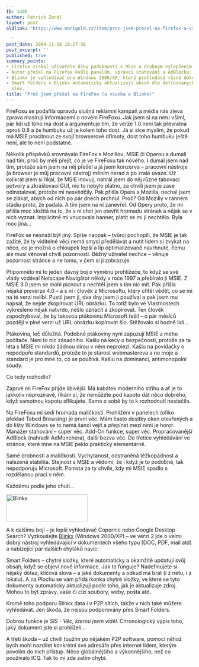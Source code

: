 ```yaml
---
ID: 1405
author: Patrick Zandl
layout: post
oldlink: 'https://www.marigold.cz/item/proc-jsem-presel-na-firefox-a-vsuvka-o-blinkx

  '
post_date: 2004-11-16 16:27:36
post_excerpt: ''
published: true
summary_points:
- Firefox získal uživatele díky podobnosti s MSIE a drobným vylepšením.
- Autor přešel na Firefox kvůli panelům, správci stahování a AdBlocku.
- Blinkx je vyhledávač pro Windows 2000/XP, který prohledává různé dokumenty.
- Smart Folders v Blinkx automaticky aktualizují obsah dle definovaných klíčových
  slov.
title: "Proč jsem přešel na FireFox (a vsuvka o Blinkx)"
---
```


<p>
FireFoxu se podařila opravdu slušná reklamní kampaň a média nás zleva zprava masírují informacemi o novém FireFoxu. Jak jsem si na netu všiml, pár lidí už toho má dost a argumentuje tím, že verze 1.0 není tak převratná oproti 0.8 a že humbuku už je kolem toho dost. Já si sice myslím, že pokud má MSIE procitnout ze svojí browserové dřímoty, dost toho humbuku ještě není, ale to není podstatné. </p>

<p>
Několik příspěvků srovnávalo FireFox s Mozillou, MSIE či Operou a dumali nad tím, proč by měli přejít, co je ve FireFoxu tak nového. I dumal jsem nad tím, protože sám jsem na něj přešel a já jsem konzerva – pracovní nástroje (a browser je můj pracovní nástroj) měním nerad a po zralé úvaze.  Už kolikrát jsem si říkal, že MSIE inovuji, nahrál jsem do něj různé tabovací potvory a zkrášlovací GUI, nic to nebylo platno, za chvíli jsem je zase odinstaloval, protože mi nesvědčily. Pak přišla Opera a Mozilla, nechal jsem se zlákat, abych od nich po pár dnech prchnul. Proč? Od Mozilly v ranném stádiu proto, že padala. A tím jsem na ni zanevřel. Od Opery proto, že mi přišla moc složitá na to, že v ní chci jen otevřít hromadu stránek a nějak se v nich vyznat. Implicitně mi vnucovala banner, platit se mi ji nechtělo. Byla moc jiná… </p>

<p>
FireFox  se nesnaží být jiný. Spíše naopak – tvůrci pochopili, že MSIE je tak zažité, že ty viditelné věci nemá smysl předělávat a nutit lidem si zvykat na něco, co je možná o chloupek lepší a líp optimalizovaně navrhnuté, čemu ale musí věnovat chvíli pozornosti. Běžný uživatel nechce – věnuje pozornost stránce a ne tomu, v čem si ji zobrazuje. </p>

<p>
Připomnělo mi to jeden dávný boj o výměnu prohlížeče, to když se své vlády vzdával Netscape Navigátor někdy v roce 1997 a přebíralo ji MSIE. Z MSIE 3.0 jsem se mohl picnout a nechtěl jsem s tím nic mít. Pak přišla nějaká preverze 4.0 – a s ní i člověk z Microsoftu, který chtěl vědět, co se mi na té verzi nelíbí. Pustil jsem ji, dva dny jsem ji používal a pak jsem mu napsal, že nejde zkopírovat URL obrázku. To totiž bylo ve Vlastnostech vykresleno nějak natvrdo, nešlo označit a zkopírovat. Ten člověk zapochyboval, že by takovou ptákovinu Microsoft řešil – o pár měsíců později v plné verzi už URL obrázku kopírovat šlo. Stěžovalo si hodně lidí…</p>

<p>
Ptákovina, leč důležitá. Podobné ptákoviny nyní zapuzují MSIE z mého počítače. Není to nic zásadního. Kašlu na kecy o bezpečnosti, protože za ta léta s MSIE mi nikdo žádnou dírou v něm neprolezl. Kašlu na povídačky o nepodpoře standardů, protože to je starost webmasterova a ne moje a standard je pro mne to, co se používá. Kašlu na dominanci, antimonopolní soudy. </p>

<p>
Co tedy rozhodlo? </p>

<p>
Zaprvé mi FireFox přijde líbivější. Má kabátek moderního střihu a ať je to jakkoliv neprozíravé, říkám si, že nemůžete pod kapotu dát něco dobrého, když samotnou kapotu sflikujete. Samo o sobě by to k rozhodnutí nestačilo. </p>

<p>
Na FireFoxu mi sedí hromada maličkostí. Prohlížení v panelech (ofiko překlad Tabed Browsing) je první věc. Mám často desítky oken otevřených a do lišty Windows se to nemá šanci vejít a přepínat mezi nimi je horor. Manažer stahování – super věc. Add-On funkce, super věc. Propracovanější AdBlock (nahradil AdMunchera), další bezva věc.  Do třetice vyhledávání ve stránce, které mne na MSIE peklo prakticky elementárně. </p>

<p>
Samé drobnosti a maličkosti. Vychytanost, odstraněná těžkopádnost a nalezená stabilita. Stejnost s MSIE a vědomí, že i když je to podobné, tak nepodporuju Microsoft. Pomsta za ty chvíle, kdy mi MSIE spadlo s rozdělanou prací v něm. </p>

<p>
Každému podle jeho chuti…</p>

<div class="rightbox"><img src="/wp-content/uploads/1/20041116-blinkx.gif" alt="Blinkx" width="220" height="73" /></div>
<p>
A k dalšímu boji – je lepší vyhledávač Copernic nebo Google Desktop Search? Vyzkoušejte <a href="http://www.blinkx.com/">Blinkx</a> (Windows 2000/XP) – ve verzi 2 jde o velmi dobrý nástroj vyhledávající v dokumentech všeho typu (DOC, PDF, mail atd) a nabízející pár dalších chytáků navíc:</p>

<p>
Smart Folders – chytré složky,  které automaticky a okamžitě updatují svůj obsah, když se objeví nové informace. Jak to funguje? Nadefinujete si nějaký dotaz, klíčová slova – a jaké dokumenty a odkud má brát (i z netu, i z lokálu). A na Plochu se vám přidá ikonka chytré složky, ve které se tyto dokumenty automaticky aktualizují podle toho, jak je aktualizuje zdroj. Mohou to být zprávy, vaše či cizí soubory, weby, pošta atd. </p>

<p>
Kromě toho podporu Blinkx data i v P2P sítích, takže v nich také můžete vyhledávat. Jen škoda, že nejsou podporovány přes Smart Folders. </p>

<p>
Dobrou funkce je <i>SIS - Věc, kterou jsem viděl</i>. Chronologický výpis toho, jaký dokument jste si prohlíželi&#8230;</p>

<p>
A třetí škoda – už chvíli toužím po nějakém P2P software, pomocí něhož bych mohl nazdílet konkrétní své adresáře přes internet lidem, kterým povolím do nich přístup. Něco globálnějšího a výkonnějšího, než co používalo ICQ. Tak to mi zde zatím chybí.
</p>